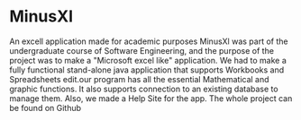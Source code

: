 # MinusXl
An excell application made for academic purposes
MinusXl was part of the undergraduate course of Software Engineering, and the purpose of the project was to make a "Microsoft excel like" application. We had to make a fully functional stand-alone java application that supports Workbooks and Spreadsheets edit.our program has all the essential Mathematical and graphic functions. It also supports connection to an existing database to manage them. Also, we made a Help Site for the app. The whole project can be found on Github
